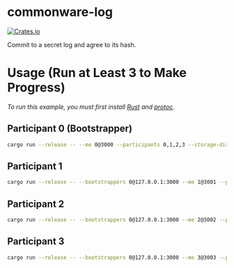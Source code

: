 # commonware-log

[![Crates.io](https://img.shields.io/crates/v/commonware-log.svg)](https://crates.io/crates/commonware-log)

Commit to a secret log and agree to its hash.

# Usage (Run at Least 3 to Make Progress)

_To run this example, you must first install [Rust](https://www.rust-lang.org/tools/install) and [protoc](https://grpc.io/docs/protoc-installation)._

## Participant 0 (Bootstrapper)

```bash
cargo run --release -- --me 0@3000 --participants 0,1,2,3 --storage-dir /tmp/commonware-log/0
```

## Participant 1

```bash
cargo run --release -- --bootstrappers 0@127.0.0.1:3000 --me 1@3001 --participants 0,1,2,3 --storage-dir /tmp/commonware-log/1
```

## Participant 2

```bash
cargo run --release -- --bootstrappers 0@127.0.0.1:3000 --me 2@3002 --participants 0,1,2,3 --storage-dir /tmp/commonware-log/2
```

## Participant 3

```bash
cargo run --release -- --bootstrappers 0@127.0.0.1:3000 --me 3@3003 --participants 0,1,2,3 --storage-dir /tmp/commonware-log/3
```
